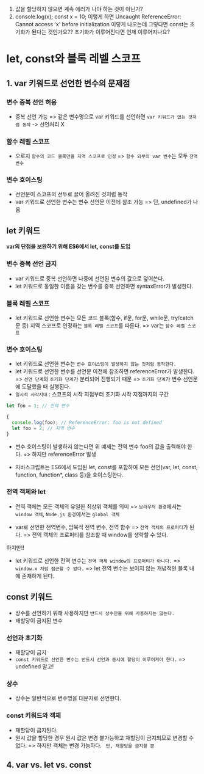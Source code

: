 1. 값을 할당하지 않으면 계속 에러가 나야 하는 것이 아닌가?
2. console.log(x);
const x = 10; 이렇게 하면 
Uncaught ReferenceError: Cannot access 'x' before initialization
이렇게 나오는데 그렇다면 const는 초기화가 된다는 것인가요?? 초기화가 이루어진다면 언제 이루어지나요?

# let, const와 블록 레벨 스코프
## 1. var 키워드로 선언한 변수의 문제점

### 변수 중복 선언 허용
- 중복 선언 가능
  => 같은 변수명으로 var 키워드를 선언하면 `var 키워드가 없는 것처럼 동작` -> 선언처리 X

### 함수 레벨 스코프
- 오로지 `함수의 코드 블록만을 지역 스코프로 인정`
  => `함수 외부의 var 변수`는 모두 `전역 변수`

### 변수 호이스팅
- 선언문이 스코프의 선두로 끌어 올려진 것처럼 동작
- var 키워드로 선언한 변수는 변수 선언문 이전에 참조 가능
  => 단, undefined가 나옴

## let 키워드
**var의 단점을 보완하기 위해 ES6에서 let, const를 도입**

### 변수 중복 선언 금지
- var 키워드로 중복 선언하면 나중에 선언된 변수의 값으로 덮어쓴다.
- let 키워드로 동일한 이름을 갖는 변수를 중복 선언하면 syntaxError가 발생한다.

### 블록 레벨 스코프
- let 키워드로 선언한 변수는 모든 코드 블록(함수, if문, for문, while문, try/catch문 등) 지역 스코프로 인정하는 `블록 레벨 스코프`를 따른다.
=> var는 `함수 레벨 스코프`

### 변수 호이스팅
- let 키워드로 선언한 변수는 `변수 호이스팅이 발생하지 않는 것처럼 동작한다.`
- let 키워드로 선언한 변수를 선언문 이전에 참조하면 referenceError가 발생한다.
=> `선언 단계`와 `초기화 단계`가 분리되어 진행되기 때문
=> `초기화 단계`가 변수 선언문에 도달했을 때 실행된다.
- `일시적 사각지대` : 스코프의 시작 지점부터 초기화 시작 지점까지의 구간

```javascript
let foo = 1; // 전역 변수

{
  console.log(foo); // ReferenceError: foo is not defined
  let foo = 2; // 지역 변수
}
```
- 변수 호이스팅이 발생하지 않는다면 위 예제는 전역 변수 foo의 값을 출력해야 한다.
=> 하지만 referenceError 발생

- 자바스크립트는 ES6에서 도입된 let, const를 포함하여 모든 선언(var, let, const, function, function*, class 등)을 호이스팅한다.

### 전역 객체와 let
- 전역 객체는 모든 객체의 유일한 최상위 객체를 의미
=> `브라우저 환경`에서는 `window 객체`, `Node.js 환경`에서는 `global 객체`

- var로 선언한 전역변수, 암묵적 전역 변수, 전역 함수
=> `전역 객체의 프로퍼티`가 된다.
=> 전역 객체의 프로퍼티를 참조할 때 window를 생략할 수 있다.

하지만!!

- let 키워드로 선언한 전역 변수는 `전역 객체 window의 프로퍼티가 아니다.`
=> `window.x 처럼 접근할 수 없다.`
=> let 전역 변수는 보이지 않는 개념적인 블록 내에 존재하게 된다.

## const 키워드
- 상수를 선언하기 위해 사용하지만 `반드시 상수만을 위해 사용하지는 않는다.`
- 재할당이 금지된 변수

### 선언과 초기화
- 재할당이 금지
- `const 키워드로 선언한 변수는 반드시 선언과 동시에 할당이 이루어져야 한다.`
=> undefined 말고!

### 상수
- 상수는 일반적으로 변수명을 대문자로 선언한다.

### const 키워드와 객체
- 재할당이 금지된다.
- 원시 값을 할당한 경우 원시 값은 변경 불가능하고 재할당이 금지되므로 변경할 수 없다.
=> 하지만 객체는 변경 가능하다. ` 단, 재할당을 금지할 뿐`

## 4. var vs. let vs. const

